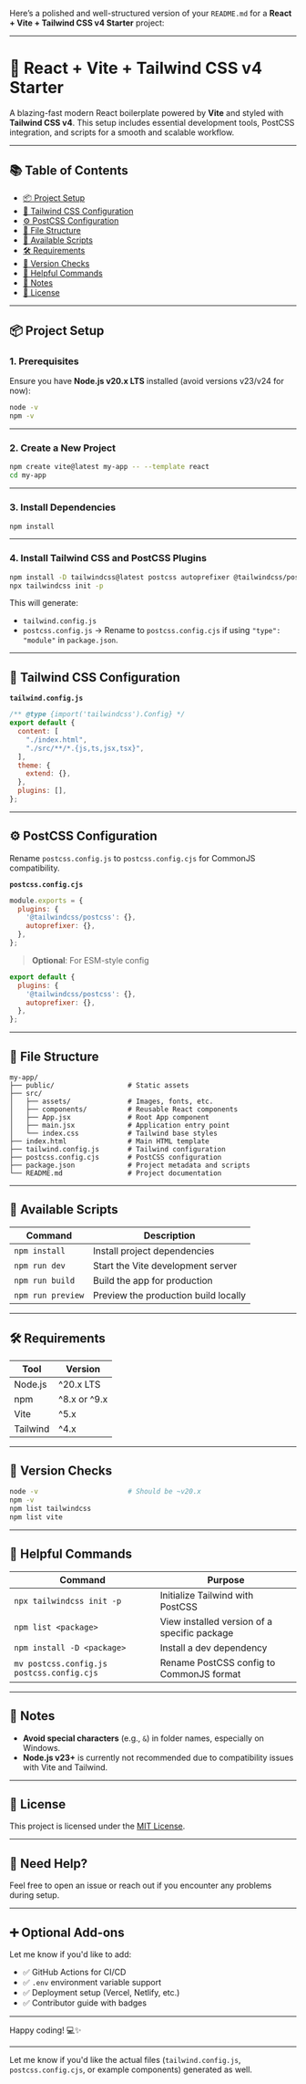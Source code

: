 Here’s a polished and well-structured version of your `README.md` for a **React + Vite + Tailwind CSS v4 Starter** project:

---

# 🚀 React + Vite + Tailwind CSS v4 Starter

A blazing-fast modern React boilerplate powered by **Vite** and styled with **Tailwind CSS v4**. This setup includes essential development tools, PostCSS integration, and scripts for a smooth and scalable workflow.

---

## 📚 Table of Contents

* [📦 Project Setup](#-project-setup)
* [🎨 Tailwind CSS Configuration](#-tailwind-css-configuration)
* [⚙️ PostCSS Configuration](#️-postcss-configuration)
* [🧩 File Structure](#-file-structure)
* [🏃 Available Scripts](#-available-scripts)
* [🛠 Requirements](#-requirements)
* [🧾 Version Checks](#-version-checks)
* [🧰 Helpful Commands](#-helpful-commands)
* [📝 Notes](#-notes)
* [📄 License](#-license)

---

## 📦 Project Setup

### 1. Prerequisites

Ensure you have **Node.js v20.x LTS** installed (avoid versions v23/v24 for now):

```bash
node -v
npm -v
```

---

### 2. Create a New Project

```bash
npm create vite@latest my-app -- --template react
cd my-app
```

---

### 3. Install Dependencies

```bash
npm install
```

---

### 4. Install Tailwind CSS and PostCSS Plugins

```bash
npm install -D tailwindcss@latest postcss autoprefixer @tailwindcss/postcss
npx tailwindcss init -p
```

This will generate:

* `tailwind.config.js`
* `postcss.config.js` → Rename to `postcss.config.cjs` if using `"type": "module"` in `package.json`.

---

## 🎨 Tailwind CSS Configuration

**`tailwind.config.js`**

```js
/** @type {import('tailwindcss').Config} */
export default {
  content: [
    "./index.html",
    "./src/**/*.{js,ts,jsx,tsx}",
  ],
  theme: {
    extend: {},
  },
  plugins: [],
};
```

---

## ⚙️ PostCSS Configuration

Rename `postcss.config.js` to `postcss.config.cjs` for CommonJS compatibility.

**`postcss.config.cjs`**

```js
module.exports = {
  plugins: {
    '@tailwindcss/postcss': {},
    autoprefixer: {},
  },
};
```

> **Optional**: For ESM-style config

```js
export default {
  plugins: {
    '@tailwindcss/postcss': {},
    autoprefixer: {},
  },
};
```

---

## 🧩 File Structure

```
my-app/
├── public/                  # Static assets
├── src/
│   ├── assets/              # Images, fonts, etc.
│   ├── components/          # Reusable React components
│   ├── App.jsx              # Root App component
│   ├── main.jsx             # Application entry point
│   └── index.css            # Tailwind base styles
├── index.html               # Main HTML template
├── tailwind.config.js       # Tailwind configuration
├── postcss.config.cjs       # PostCSS configuration
├── package.json             # Project metadata and scripts
└── README.md                # Project documentation
```

---

## 🏃 Available Scripts

| Command           | Description                          |
| ----------------- | ------------------------------------ |
| `npm install`     | Install project dependencies         |
| `npm run dev`     | Start the Vite development server    |
| `npm run build`   | Build the app for production         |
| `npm run preview` | Preview the production build locally |

---

## 🛠 Requirements

| Tool     | Version      |
| -------- | ------------ |
| Node.js  | ^20.x LTS    |
| npm      | ^8.x or ^9.x |
| Vite     | ^5.x         |
| Tailwind | ^4.x         |

---

## 🧾 Version Checks

```bash
node -v                      # Should be ~v20.x
npm -v
npm list tailwindcss
npm list vite
```

---

## 🧰 Helpful Commands

| Command                                   | Purpose                                      |
| ----------------------------------------- | -------------------------------------------- |
| `npx tailwindcss init -p`                 | Initialize Tailwind with PostCSS             |
| `npm list <package>`                      | View installed version of a specific package |
| `npm install -D <package>`                | Install a dev dependency                     |
| `mv postcss.config.js postcss.config.cjs` | Rename PostCSS config to CommonJS format     |

---

## 📝 Notes

* **Avoid special characters** (e.g., `&`) in folder names, especially on Windows.
* **Node.js v23+** is currently not recommended due to compatibility issues with Vite and Tailwind.

---

## 📄 License

This project is licensed under the [MIT License](./LICENSE).

---

## 🙋 Need Help?

Feel free to open an issue or reach out if you encounter any problems during setup.

---

## ➕ Optional Add-ons

Let me know if you'd like to add:

* ✅ GitHub Actions for CI/CD
* ✅ `.env` environment variable support
* ✅ Deployment setup (Vercel, Netlify, etc.)
* ✅ Contributor guide with badges

---

Happy coding! 💻✨

---

Let me know if you'd like the actual files (`tailwind.config.js`, `postcss.config.cjs`, or example components) generated as well.
